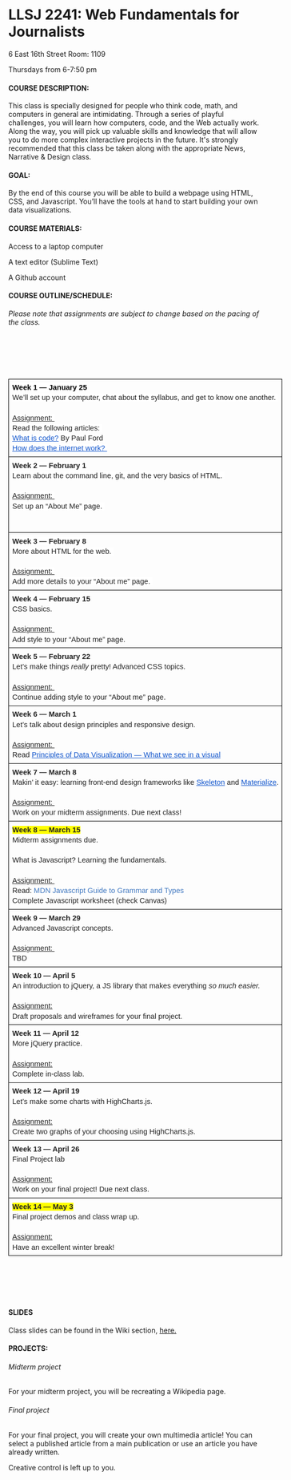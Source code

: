 # LLSJ 2241: Web Fundamentals for Journalists

6 East 16th Street Room: 1109

Thursdays from 6-7:50 pm

#### COURSE DESCRIPTION:
This class is specially designed for people who think code, math, and computers in general are intimidating. Through a series of playful challenges, you will learn how computers, code, and the Web actually work. Along the way, you will pick up valuable skills and knowledge that will allow you to do more complex interactive projects in the future. It's strongly recommended that this class be taken along with the appropriate News, Narrative & Design class.

#### GOAL:
By the end of this course you will be able to build a webpage using HTML, CSS, and Javascript. You’ll have the tools at hand to start building your own data visualizations.

#### COURSE MATERIALS:
Access to a laptop computer

A text editor (Sublime Text)

A Github account

#### COURSE OUTLINE/SCHEDULE:

<p><em><span style="font-weight: 400;">Please note that assignments are subject to change based on the pacing of the class. </span></em></p>
<h2>&nbsp;</h2>
<p>&nbsp;</p>
<table style="border: none; border-collapse: collapse; width: 468pt;">
<tbody>
<tr style="height: 0pt;">
<td style="vertical-align: top; padding: 5pt 5pt 5pt 5pt; border: solid #000000 1pt;">
<p style="line-height: 1.3800000000000001; margin-top: 0pt; margin-bottom: 0pt;"><strong><span style="font-size: 11pt; font-family: Arial; color: #000000; background-color: #ffffff; font-variant: normal; text-decoration: none; vertical-align: baseline; white-space: pre-wrap;">Week 1 &mdash; January 25</span></strong></p>
<p style="line-height: 1.3800000000000001; margin-top: 0pt; margin-bottom: 0pt;"><span style="font-size: 11pt; font-family: Arial; color: #222222; background-color: #ffffff; font-weight: 400; font-variant: normal; text-decoration: none; vertical-align: baseline; white-space: pre-wrap;">We&rsquo;ll set up your computer, chat about the syllabus, and get to know one another. </span></p>
<br />
<p style="line-height: 1.3800000000000001; margin-top: 0pt; margin-bottom: 0pt;"><span style="font-size: 11pt; font-family: Arial; color: #222222; background-color: #ffffff; font-weight: 400; font-variant: normal; text-decoration: underline; vertical-align: baseline; white-space: pre-wrap;">Assignment: </span></p>
<p style="line-height: 1.3800000000000001; margin-top: 0pt; margin-bottom: 0pt;"><span style="font-size: 11pt; font-family: Arial; color: #222222; background-color: #ffffff; font-weight: 400; font-variant: normal; text-decoration: none; vertical-align: baseline; white-space: pre-wrap;">Read the following articles: </span></p>
<p style="line-height: 1.3800000000000001; margin-top: 0pt; margin-bottom: 0pt;"><a style="text-decoration: none;" href="http://www.bloomberg.com/graphics/2015-paul-ford-what-is-code/"><span style="font-size: 11pt; font-family: Arial; color: #1155cc; background-color: #ffffff; font-weight: 400; font-variant: normal; text-decoration: underline; vertical-align: baseline; white-space: pre-wrap;">What is code?</span></a><span style="font-size: 11pt; font-family: Arial; color: #222222; background-color: #ffffff; font-weight: 400; font-variant: normal; text-decoration: none; vertical-align: baseline; white-space: pre-wrap;"> By Paul Ford </span></p>
<p style="line-height: 1.3800000000000001; margin-top: 0pt; margin-bottom: 0pt;"><a style="text-decoration: none;" href="https://developer.mozilla.org/en-US/Learn/Common_questions/How_does_the_Internet_work"><span style="font-size: 11pt; font-family: Arial; color: #1155cc; background-color: #ffffff; font-weight: 400; font-variant: normal; text-decoration: underline; vertical-align: baseline; white-space: pre-wrap;">How does the internet work? </span></a></p>
</td>
</tr>
<tr style="height: 113pt;">
<td style="vertical-align: top; padding: 5pt 5pt 5pt 5pt; border: solid #000000 1pt;">
<p style="line-height: 1.3800000000000001; margin-top: 0pt; margin-bottom: 0pt;"><strong><span style="font-size: 11pt; font-family: Arial; color: #222222; background-color: #ffffff; font-variant: normal; text-decoration: none; vertical-align: baseline; white-space: pre-wrap;">Week 2 &mdash; February 1</span></strong></p>
<p style="line-height: 1.3800000000000001; margin-top: 0pt; margin-bottom: 0pt;"><span style="font-size: 11pt; font-family: Arial; color: #222222; background-color: #ffffff; font-weight: 400; font-variant: normal; text-decoration: none; vertical-align: baseline; white-space: pre-wrap;">Learn about the command line, git, and the very basics of HTML. </span></p>
<br />
<p style="line-height: 1.3800000000000001; margin-top: 0pt; margin-bottom: 0pt;"><span style="font-size: 11pt; font-family: Arial; color: #222222; background-color: #ffffff; font-weight: 400; font-variant: normal; text-decoration: underline; vertical-align: baseline; white-space: pre-wrap;">Assignment: </span></p>
<p style="line-height: 1.3800000000000001; margin-top: 0pt; margin-bottom: 0pt;"><span style="font-size: 11pt; font-family: Arial; color: #222222; background-color: #ffffff; font-weight: 400; font-variant: normal; text-decoration: none; vertical-align: baseline; white-space: pre-wrap;">Set up an &ldquo;About Me&rdquo; page. </span></p>
</td>
</tr>
<tr style="height: 0pt;">
<td style="vertical-align: top; padding: 5pt 5pt 5pt 5pt; border: solid #000000 1pt;">
<p style="line-height: 1.3800000000000001; margin-top: 0pt; margin-bottom: 0pt;"><strong><span style="font-size: 11pt; font-family: Arial; color: #222222; background-color: #ffffff; font-variant: normal; text-decoration: none; vertical-align: baseline; white-space: pre-wrap;">Week 3 &mdash; February 8</span></strong></p>
<p style="line-height: 1.3800000000000001; margin-top: 0pt; margin-bottom: 0pt;"><span style="font-size: 11pt; font-family: Arial; color: #222222; background-color: #ffffff; font-weight: 400; font-variant: normal; text-decoration: none; vertical-align: baseline; white-space: pre-wrap;">More about HTML for the web. </span></p>
<br />
<p style="line-height: 1.3800000000000001; margin-top: 0pt; margin-bottom: 0pt;"><span style="font-size: 11pt; font-family: Arial; color: #222222; background-color: #ffffff; font-weight: 400; font-variant: normal; text-decoration: underline; vertical-align: baseline; white-space: pre-wrap;">Assignment: </span></p>
<p style="line-height: 1.3800000000000001; margin-top: 0pt; margin-bottom: 0pt;"><span style="font-size: 11pt; font-family: Arial; color: #222222; background-color: #ffffff; font-weight: 400; font-variant: normal; text-decoration: none; vertical-align: baseline; white-space: pre-wrap;">Add more details to your &ldquo;About me&rdquo; page. </span></p>
</td>
</tr>
<tr style="height: 0pt;">
<td style="vertical-align: top; padding: 5pt 5pt 5pt 5pt; border: solid #000000 1pt;">
<p style="line-height: 1.3800000000000001; margin-top: 0pt; margin-bottom: 0pt;"><strong><span style="font-size: 11pt; font-family: Arial; color: #222222; background-color: transparent; font-variant: normal; text-decoration: none; vertical-align: baseline; white-space: pre-wrap;">Week 4 &mdash; February 15</span></strong></p>
<p style="line-height: 1.3800000000000001; margin-top: 0pt; margin-bottom: 0pt;"><span style="font-size: 11pt; font-family: Arial; color: #222222; background-color: transparent; font-weight: 400; font-variant: normal; text-decoration: none; vertical-align: baseline; white-space: pre-wrap;">CSS basics. </span></p>
<br />
<p style="line-height: 1.3800000000000001; margin-top: 0pt; margin-bottom: 0pt;"><span style="font-size: 11pt; font-family: Arial; color: #222222; background-color: transparent; font-weight: 400; font-variant: normal; text-decoration: underline; vertical-align: baseline; white-space: pre-wrap;">Assignment: </span></p>
<p style="line-height: 1.3800000000000001; margin-top: 0pt; margin-bottom: 0pt;"><span style="font-size: 11pt; font-family: Arial; color: #222222; background-color: transparent; font-weight: 400; font-variant: normal; text-decoration: none; vertical-align: baseline; white-space: pre-wrap;">Add style to your &ldquo;About me&rdquo; page. </span></p>
</td>
</tr>
<tr style="height: 0pt;">
<td style="vertical-align: top; padding: 5pt 5pt 5pt 5pt; border: solid #000000 1pt;">
<p style="line-height: 1.3800000000000001; margin-top: 0pt; margin-bottom: 0pt;"><strong><span style="font-size: 11pt; font-family: Arial; color: #222222; background-color: transparent; font-variant: normal; text-decoration: none; vertical-align: baseline; white-space: pre-wrap;">Week 5 &mdash; February 22</span></strong></p>
<p style="line-height: 1.3800000000000001; margin-top: 0pt; margin-bottom: 0pt;"><span style="font-size: 11pt; font-family: Arial; color: #222222; background-color: transparent; font-weight: 400; font-variant: normal; text-decoration: none; vertical-align: baseline; white-space: pre-wrap;">Let&rsquo;s make things </span><em><span style="font-size: 11pt; font-family: Arial; color: #222222; background-color: transparent; font-weight: 400; font-variant: normal; text-decoration: none; vertical-align: baseline; white-space: pre-wrap;">really </span></em><span style="font-size: 11pt; font-family: Arial; color: #222222; background-color: transparent; font-weight: 400; font-variant: normal; text-decoration: none; vertical-align: baseline; white-space: pre-wrap;">pretty! Advanced CSS topics. </span></p>
<br />
<p style="line-height: 1.3800000000000001; margin-top: 0pt; margin-bottom: 0pt;"><span style="font-size: 11pt; font-family: Arial; color: #222222; background-color: transparent; font-weight: 400; font-variant: normal; text-decoration: underline; vertical-align: baseline; white-space: pre-wrap;">Assignment: </span></p>
<p style="line-height: 1.3800000000000001; margin-top: 0pt; margin-bottom: 0pt;"><span style="font-size: 11pt; font-family: Arial; color: #222222; background-color: transparent; font-weight: 400; font-variant: normal; text-decoration: none; vertical-align: baseline; white-space: pre-wrap;">Continue adding style to your &ldquo;About me&rdquo; page. </span></p>
</td>
</tr>
<tr style="height: 0pt;">
<td style="vertical-align: top; padding: 5pt 5pt 5pt 5pt; border: solid #000000 1pt;">
<p style="line-height: 1.3800000000000001; margin-top: 0pt; margin-bottom: 0pt;"><strong><span style="font-size: 11pt; font-family: Arial; color: #222222; background-color: transparent; font-variant: normal; text-decoration: none; vertical-align: baseline; white-space: pre-wrap;">Week 6 &mdash; March 1</span></strong></p>
<p style="line-height: 1.3800000000000001; margin-top: 0pt; margin-bottom: 0pt;"><span style="font-size: 11pt; font-family: Arial; color: #222222; background-color: transparent; font-weight: 400; font-variant: normal; text-decoration: none; vertical-align: baseline; white-space: pre-wrap;">Let&rsquo;s talk about design principles and responsive design. </span></p>
<br />
<p style="line-height: 1.3800000000000001; margin-top: 0pt; margin-bottom: 0pt;"><span style="font-size: 11pt; font-family: Arial; color: #222222; background-color: transparent; font-weight: 400; font-variant: normal; text-decoration: underline; vertical-align: baseline; white-space: pre-wrap;">Assignment: </span></p>
<p style="line-height: 1.3800000000000001; margin-top: 0pt; margin-bottom: 0pt;"><span style="font-size: 11pt; font-family: Arial; color: #222222; background-color: transparent; font-weight: 400; font-variant: normal; text-decoration: none; vertical-align: baseline; white-space: pre-wrap;">Read </span><a style="text-decoration: none;" href="http://www.fusioncharts.com/whitepapers/downloads/Principles-of-Data-Visualization.pdf"><span style="font-size: 11pt; font-family: Arial; color: #1155cc; background-color: transparent; font-weight: 400; font-variant: normal; text-decoration: underline; vertical-align: baseline; white-space: pre-wrap;">Principles of Data Visualization &mdash; What we see in a visual</span></a></p>
</td>
</tr>
<tr style="height: 0pt;">
<td style="vertical-align: top; padding: 5pt 5pt 5pt 5pt; border: solid #000000 1pt;">
<p style="line-height: 1.3800000000000001; margin-top: 0pt; margin-bottom: 0pt;"><strong><span style="font-size: 11pt; font-family: Arial; color: #222222; background-color: transparent; font-variant: normal; text-decoration: none; vertical-align: baseline; white-space: pre-wrap;">Week 7 &mdash; March 8</span></strong></p>
<p style="line-height: 1.3800000000000001; margin-top: 0pt; margin-bottom: 0pt;"><span style="font-size: 11pt; font-family: Arial; color: #222222; background-color: transparent; font-weight: 400; font-variant: normal; text-decoration: none; vertical-align: baseline; white-space: pre-wrap;">Makin&rsquo; it easy: learning front-end design frameworks like </span><a style="text-decoration: none;" href="http://getskeleton.com/"><span style="font-size: 11pt; font-family: Arial; color: #1155cc; background-color: transparent; font-weight: 400; font-variant: normal; text-decoration: underline; vertical-align: baseline; white-space: pre-wrap;">Skeleton</span></a><span style="font-size: 11pt; font-family: Arial; color: #222222; background-color: transparent; font-weight: 400; font-variant: normal; text-decoration: none; vertical-align: baseline; white-space: pre-wrap;"> and </span><a style="text-decoration: none;" href="http://materializecss.com/"><span style="font-size: 11pt; font-family: Arial; color: #1155cc; background-color: transparent; font-weight: 400; font-variant: normal; text-decoration: underline; vertical-align: baseline; white-space: pre-wrap;">Materialize</span></a><span style="font-size: 11pt; font-family: Arial; color: #222222; background-color: transparent; font-weight: 400; font-variant: normal; text-decoration: none; vertical-align: baseline; white-space: pre-wrap;">.</span></p>
<br />
<p style="line-height: 1.3800000000000001; margin-top: 0pt; margin-bottom: 0pt;"><span style="font-size: 11pt; font-family: Arial; color: #222222; background-color: transparent; font-weight: 400; font-variant: normal; text-decoration: underline; vertical-align: baseline; white-space: pre-wrap;">Assignment: </span></p>
<p style="line-height: 1.3800000000000001; margin-top: 0pt; margin-bottom: 0pt;"><span style="font-size: 11pt; font-family: Arial; color: #222222; background-color: transparent; font-weight: 400; font-variant: normal; text-decoration: none; vertical-align: baseline; white-space: pre-wrap;">Work on your midterm assignments. Due next class!</span></p>
</td>
</tr>
<tr style="height: 0pt;">
<td style="vertical-align: top; padding: 5pt 5pt 5pt 5pt; border: solid #000000 1pt;">
<p style="line-height: 1.3800000000000001; margin-top: 0pt; margin-bottom: 0pt;"><strong><span style="font-size: 11pt; font-family: Arial; color: #222222; background-color: #ffff00; font-variant: normal; text-decoration: none; vertical-align: baseline; white-space: pre-wrap;">Week 8 &mdash; March 15</span></strong></p>
<p style="line-height: 1.3800000000000001; margin-top: 0pt; margin-bottom: 0pt;"><span style="font-size: 11pt; font-family: Arial; color: #222222; background-color: transparent; font-weight: 400; font-variant: normal; text-decoration: none; vertical-align: baseline; white-space: pre-wrap;">Midterm assignments due. </span></p>
<br />
<p style="line-height: 1.3800000000000001; margin-top: 0pt; margin-bottom: 0pt;"><span style="font-size: 11pt; font-family: Arial; color: #222222; background-color: transparent; font-weight: 400; font-variant: normal; text-decoration: none; vertical-align: baseline; white-space: pre-wrap;">What is Javascript? Learning the fundamentals. </span></p>
<br />
<p style="line-height: 1.3800000000000001; margin-top: 0pt; margin-bottom: 0pt;"><span style="font-size: 11pt; font-family: Arial; color: #222222; background-color: transparent; font-weight: 400; font-variant: normal; text-decoration: underline; vertical-align: baseline; white-space: pre-wrap;">Assignment: </span></p>
<p style="line-height: 1.3800000000000001; margin-top: 0pt; margin-bottom: 0pt;"><span style="font-size: 11pt; font-family: Arial; color: #222222; background-color: transparent; font-weight: 400; font-variant: normal; text-decoration: none; vertical-align: baseline; white-space: pre-wrap;">Read: </span><a style="text-decoration: none;" href="https://developer.mozilla.org/en-US/docs/Web/JavaScript/Guide/Grammar_and_types"><span style="font-size: 11pt; font-family: Arial; color: #4078c0; background-color: transparent; font-weight: 400; font-variant: normal; text-decoration: none; vertical-align: baseline; white-space: pre-wrap;">MDN Javascript Guide to Grammar and Types</span></a></p>
<p style="line-height: 1.3800000000000001; margin-top: 0pt; margin-bottom: 0pt;"><span style="font-size: 11pt; font-family: Arial; color: #222222; background-color: transparent; font-weight: 400; font-variant: normal; text-decoration: none; vertical-align: baseline; white-space: pre-wrap;">Complete Javascript worksheet (check Canvas) </span></p>
</td>
</tr>
<tr style="height: 0pt;">
<td style="vertical-align: top; padding: 5pt 5pt 5pt 5pt; border: solid #000000 1pt;">
<p style="line-height: 1.3800000000000001; margin-top: 0pt; margin-bottom: 0pt;"><strong><span style="font-size: 11pt; font-family: Arial; color: #222222; background-color: transparent; font-variant: normal; text-decoration: none; vertical-align: baseline; white-space: pre-wrap;">Week 9 &mdash; March 29</span></strong></p>
<p style="line-height: 1.3800000000000001; margin-top: 0pt; margin-bottom: 0pt;"><span style="font-size: 11pt; font-family: Arial; color: #222222; background-color: transparent; font-weight: 400; font-variant: normal; text-decoration: none; vertical-align: baseline; white-space: pre-wrap;">Advanced Javascript concepts.</span></p>
<br />
<p style="line-height: 1.3800000000000001; margin-top: 0pt; margin-bottom: 0pt;"><span style="font-size: 11pt; font-family: Arial; color: #222222; background-color: transparent; font-weight: 400; font-variant: normal; text-decoration: underline; vertical-align: baseline; white-space: pre-wrap;">Assignment: </span></p>
<p style="line-height: 1.3800000000000001; margin-top: 0pt; margin-bottom: 0pt;"><span style="font-size: 11pt; font-family: Arial; color: #222222; background-color: transparent; font-weight: 400; font-variant: normal; text-decoration: none; vertical-align: baseline; white-space: pre-wrap;">TBD</span></p>
</td>
</tr>
<tr style="height: 0pt;">
<td style="vertical-align: top; padding: 5pt 5pt 5pt 5pt; border: solid #000000 1pt;">
<p style="line-height: 1.3800000000000001; margin-top: 0pt; margin-bottom: 0pt;"><strong><span style="font-size: 11pt; font-family: Arial; color: #222222; background-color: transparent; font-variant: normal; text-decoration: none; vertical-align: baseline; white-space: pre-wrap;">Week 10 &mdash; April 5</span></strong></p>
<p style="line-height: 1.3800000000000001; margin-top: 0pt; margin-bottom: 0pt;"><span style="font-size: 11pt; font-family: Arial; color: #222222; background-color: transparent; font-weight: 400; font-variant: normal; text-decoration: none; vertical-align: baseline; white-space: pre-wrap;">An introduction to jQuery, a JS library that makes everything </span><em><span style="font-size: 11pt; font-family: Arial; color: #222222; background-color: transparent; font-weight: 400; font-variant: normal; text-decoration: none; vertical-align: baseline; white-space: pre-wrap;">so much easier. </span></em></p>
<br />
<p style="line-height: 1.3800000000000001; margin-top: 0pt; margin-bottom: 0pt;"><span style="font-size: 11pt; font-family: Arial; color: #222222; background-color: transparent; font-weight: 400; font-variant: normal; text-decoration: underline; vertical-align: baseline; white-space: pre-wrap;">Assignment:</span></p>
<p style="line-height: 1.3800000000000001; margin-top: 0pt; margin-bottom: 0pt;"><span style="font-size: 11pt; font-family: Arial; color: #222222; background-color: transparent; font-weight: 400; font-variant: normal; text-decoration: none; vertical-align: baseline; white-space: pre-wrap;">Draft proposals and wireframes for your final project.</span></p>
</td>
</tr>
<tr style="height: 0pt;">
<td style="vertical-align: top; padding: 5pt 5pt 5pt 5pt; border: solid #000000 1pt;">
<p style="line-height: 1.3800000000000001; margin-top: 0pt; margin-bottom: 0pt;"><strong><span style="font-size: 11pt; font-family: Arial; color: #222222; background-color: transparent; font-variant: normal; text-decoration: none; vertical-align: baseline; white-space: pre-wrap;">Week 11 &mdash; April 12</span></strong></p>
<p style="line-height: 1.3800000000000001; margin-top: 0pt; margin-bottom: 0pt;"><span style="font-size: 11pt; font-family: Arial; color: #222222; background-color: transparent; font-weight: 400; font-variant: normal; text-decoration: none; vertical-align: baseline; white-space: pre-wrap;">More jQuery practice. </span></p>
<br />
<p style="line-height: 1.3800000000000001; margin-top: 0pt; margin-bottom: 0pt;"><span style="font-size: 11pt; font-family: Arial; color: #222222; background-color: transparent; font-weight: 400; font-variant: normal; text-decoration: underline; vertical-align: baseline; white-space: pre-wrap;">Assignment:</span></p>
<p style="line-height: 1.3800000000000001; margin-top: 0pt; margin-bottom: 0pt;"><span style="font-size: 11pt; font-family: Arial; color: #222222; background-color: transparent; font-weight: 400; font-variant: normal; text-decoration: none; vertical-align: baseline; white-space: pre-wrap;">Complete in-class lab. </span></p>
</td>
</tr>
<tr style="height: 0pt;">
<td style="vertical-align: top; padding: 5pt 5pt 5pt 5pt; border: solid #000000 1pt;">
<p style="line-height: 1.3800000000000001; margin-top: 0pt; margin-bottom: 0pt;"><strong><span style="font-size: 11pt; font-family: Arial; color: #222222; background-color: transparent; font-variant: normal; text-decoration: none; vertical-align: baseline; white-space: pre-wrap;">Week 12 &mdash; April 19</span></strong></p>
<p style="line-height: 1.3800000000000001; margin-top: 0pt; margin-bottom: 0pt;"><span style="font-size: 11pt; font-family: Arial; color: #222222; background-color: transparent; font-weight: 400; font-variant: normal; text-decoration: none; vertical-align: baseline; white-space: pre-wrap;">Let&rsquo;s make some charts with HighCharts.js. </span></p>
<br />
<p style="line-height: 1.3800000000000001; margin-top: 0pt; margin-bottom: 0pt;"><span style="font-size: 11pt; font-family: Arial; color: #222222; background-color: transparent; font-weight: 400; font-variant: normal; text-decoration: underline; vertical-align: baseline; white-space: pre-wrap;">Assignment:</span></p>
<p style="line-height: 1.3800000000000001; margin-top: 0pt; margin-bottom: 0pt;"><span style="font-size: 11pt; font-family: Arial; color: #222222; background-color: transparent; font-weight: 400; font-variant: normal; text-decoration: none; vertical-align: baseline; white-space: pre-wrap;">Create two graphs of your choosing using HighCharts.js.</span></p>
</td>
</tr>
<tr style="height: 0pt;">
<td style="vertical-align: top; padding: 5pt 5pt 5pt 5pt; border: solid #000000 1pt;">
<p style="line-height: 1.3800000000000001; margin-top: 0pt; margin-bottom: 0pt;"><strong><span style="font-size: 11pt; font-family: Arial; color: #222222; background-color: transparent; font-variant: normal; text-decoration: none; vertical-align: baseline; white-space: pre-wrap;">Week 13 &mdash; April 26</span></strong></p>
<p style="line-height: 1.3800000000000001; margin-top: 0pt; margin-bottom: 0pt;"><span style="font-size: 11pt; font-family: Arial; color: #222222; background-color: transparent; font-weight: 400; font-variant: normal; text-decoration: none; vertical-align: baseline; white-space: pre-wrap;">Final Project lab</span></p>
<br />
<p style="line-height: 1.3800000000000001; margin-top: 0pt; margin-bottom: 0pt;"><span style="font-size: 11pt; font-family: Arial; color: #222222; background-color: transparent; font-weight: 400; font-variant: normal; text-decoration: underline; vertical-align: baseline; white-space: pre-wrap;">Assignment:</span></p>
<p style="line-height: 1.3800000000000001; margin-top: 0pt; margin-bottom: 0pt;"><span style="font-size: 11pt; font-family: Arial; color: #222222; background-color: transparent; font-weight: 400; font-variant: normal; text-decoration: none; vertical-align: baseline; white-space: pre-wrap;">Work on your final project! Due next class. </span></p>
</td>
</tr>
<tr style="height: 0pt;">
<td style="vertical-align: top; padding: 5pt 5pt 5pt 5pt; border: solid #000000 1pt;">
<p style="line-height: 1.3800000000000001; margin-top: 0pt; margin-bottom: 0pt;"><strong><span style="font-size: 11pt; font-family: Arial; color: #222222; background-color: #ffff00; font-variant: normal; text-decoration: none; vertical-align: baseline; white-space: pre-wrap;">Week 14 &mdash; May 3</span></strong></p>
<p style="line-height: 1.3800000000000001; margin-top: 0pt; margin-bottom: 0pt;"><span style="font-size: 11pt; font-family: Arial; color: #222222; background-color: transparent; font-weight: 400; font-variant: normal; text-decoration: none; vertical-align: baseline; white-space: pre-wrap;">Final project demos and class wrap up. </span></p>
<br />
<p style="line-height: 1.3800000000000001; margin-top: 0pt; margin-bottom: 0pt;"><span style="font-size: 11pt; font-family: Arial; color: #222222; background-color: transparent; font-weight: 400; font-variant: normal; text-decoration: underline; vertical-align: baseline; white-space: pre-wrap;">Assignment:</span></p>
<p style="line-height: 1.3800000000000001; margin-top: 0pt; margin-bottom: 0pt;"><span style="font-size: 11pt; font-family: Arial; color: #222222; background-color: transparent; font-weight: 400; font-variant: normal; text-decoration: none; vertical-align: baseline; white-space: pre-wrap;">Have an excellent winter break!</span></p>
</td>
</tr>
</tbody>
</table>
<p><br /><br /><br /><br /></p>

#### SLIDES

Class slides can be found in the Wiki section, [here.](https://github.com/alexandanewschool/fall2017/wiki)

#### PROJECTS:

###### Midterm project

For your midterm project, you will be recreating a Wikipedia page.

###### Final project

For your final project, you will create your own multimedia article! You can select a published article from a main publication or use an article you have already written.

Creative control is left up to you.
